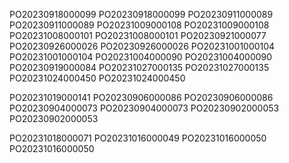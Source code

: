 PO20230918000099
PO20230918000099
PO20230911000089
PO20230911000089
PO20231009000108
PO20231009000108
PO20231008000101
PO20231008000101
PO20230921000077
PO20230926000026
PO20230926000026
PO20231001000104
PO20231001000104
PO20231004000090
PO20231004000090
PO20230919000084
PO20231027000135
PO20231027000135
PO20231024000450
PO20231024000450


PO20231019000141
PO20230906000086
PO20230906000086
PO20230904000073
PO20230904000073
PO20230902000053
PO20230902000053


PO20231018000071
PO20231016000049
PO20231016000050
PO20231016000050
